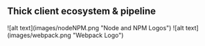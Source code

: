## Thick client ecosystem & pipeline
<span class="fragment" data-fragment-index="1">
![alt text](images/nodeNPM.png "Node and NPM Logos") <!-- .element: class="inline-with-content" -->
![alt text](images/webpack.png "Webpack Logo") <!-- .element: class="inline-with-content" -->
</span>